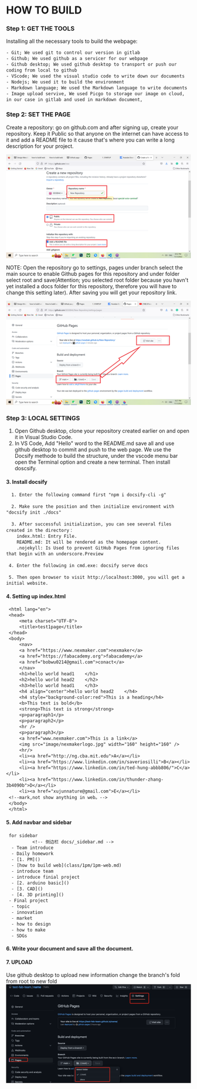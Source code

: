 # HOW TO BUILD 

### Step 1: GET THE TOOLS
 Installing all the necessary tools to build the webpage:

    - Git; We used git to control our version in gitlab
    - Github; We used github as a servicer for our webpage
    - Github desktop; We used github desktop to transport or push our coding from local to github
    - VScode; We used the visual studio code to write down our documents
    - Nodejs; We used it to build the environment
    - Markdown language; We used the Markdown language to write documents
    - Image upload servive, We used Picgo to storage our image on cloud, in our case in gitlab and used in markdown document,

### Step 2: SET THE PAGE
 Create a repository: go on github.com and after signing up, create your repository. Keep it Public so that anyone on the internet can have access to it and add a README file to it cause that's where you can write a long description for your project. 

 ![](../IMAGE/create%20repository.png)

 NOTE: Open the repository go to settings, pages under branch select the main source to enable Github pages for this repository and under folder select root and save(Attention; you selected root folder because you havn't yet installed a docs folder for this repository, therefore you will have to change this setting later). After saving you will get your repository link.

 ![](../IMAGE/repository%20link.png)

### Step 3: LOCAL SETTINGS

 1. Open Github desktop, clone your repository created earlier on and open it in Visual Studio Code.
 2. In VS Code, Add "Hello" word to the README.md save all and use github desktop to commit and push to the web page.
    We use the Docsify methode to build the structure, under the vscode menu bar open the Terminal option and create a new terminal. Then install doscsify.

 #### 3.  Install docsify
      1. Enter the following command first "npm i docsify-cli -g"

      2. Make sure the position and then initialize environment with "docsify init ./docs"

      3. After successful initialization, you can see several files created in the directory：
        index.html: Entry File.
        README.md: It will be rendered as the homepage content.
        .nojekyll: Is Used to prevent GitHub Pages from ignoring files that begin with an underscore.Preview
        
     4. Enter the following in cmd.exe: docsify serve docs
     
     5. Then open browser to visit http://localhost:3000, you will get a initial website.

 #### 4. Setting up index.html
  <!DOCTYPE html>
     <html lang="en">
     <head>
         <meta charset="UTF-8">
         <title>test1page</title>
     </head>
     <body>
         <nav>
         <a href="https://www.nexmaker.com">nexmaker</a>
         <a href="https://fabacademy.org">fabacademy</a>
         <a href="bobwu0214@gmail.com">conact</a>
         </nav>
         <h1>hello world head1    </h1>
         <h2>hello world head2    </h2>
         <h3>hello world head1    </h3>
         <h4 align="center">hello world head2    </h4>
         <h4 style="background-color:red">This is a heading</h4>
         <b>This text is bold</b>
         <strong>This text is strong</strong>
         <p>paragraph1</p>
         <p>paragraph2</p>
         <hr />
         <p>paragraph3</p>
         <a href="www.nexmaker.com">This is a link</a>
         <img src="image/nexmakerlogo.jpg" width="160" height="160" />
         <hr/>
         <li><a href="http://ng.cba.mit.edu">A</a></li> 
         <li><a href="https://www.linkedin.com/in/saveriosilli">B</a></li> 
         <li><a href="https://www.linkedin.com/in/ted-hung-abbb806/">C</a></li> 
         <li><a href="https://www.linkedin.com/in/thunder-zhang-3b4090b">D</a></li> 
         <li><a href="xujunnature@gmail.com">E</a></li> 
     <!--mark,not show anything in web。-->
     </body>
     </html>

 #### 5.  Add navbar and sidebar
     for sidebar 
              <!-- 侧边栏 docs/_sidebar.md -->
      - Team introduce
      - Daily homework
      - [1. PM]()
      - [how to build web](class/1pm/1pm-web.md)
      - introduce team
      - introduce finial project
      - [2. arduino basic]()
      - [3. CAD]()
      - [4. 3D printing]()
     - Final project
      - topic
      - innovation
      - market
      - how to design 
      - how to make
      - SDGs

 #### 6. Write your document and save all the document.

 #### 7. UPLOAD
   Use github desktop to upload new information change the branch's fold from root to new fold
   ![](../IMAGE/Upload.png)
  